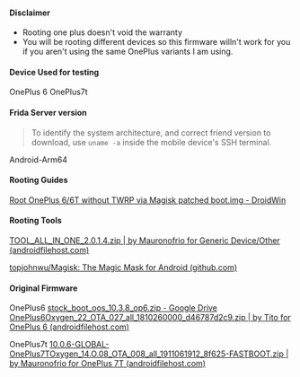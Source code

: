 #### Disclaimer
- Rooting one plus doesn't void the warranty
- You will be rooting different devices so this firmware willn't work for you if you aren't using the same OnePlus variants I am using.

#### Device Used for testing
OnePlus 6
OnePlus7t

#### Frida Server version
> To identify the system architecture, and correct friend version to download, use `uname -a` inside the mobile device's SSH terminal.

Android-Arm64

#### Rooting Guides
[Root OnePlus 6/6T without TWRP via Magisk patched boot.img - DroidWin](https://www.droidwin.com/root-oneplus-6-6t-without-twrp-via-magisk-patched-boot-img/)

#### Rooting Tools
[TOOL\_ALL\_IN\_ONE\_2.0.1.4.zip | by Mauronofrio for Generic Device/Other (androidfilehost.com)](https://androidfilehost.com/?fid=17248734326145736580)

[topjohnwu/Magisk: The Magic Mask for Android (github.com)](https://github.com/topjohnwu/Magisk)

#### Original Firmware
OnePlus6
[stock\_boot\_oos\_10.3.8\_op6.zip - Google Drive](https://drive.google.com/file/d/14sO3xiLtMgV-iFmitMUJA9J3iGXFvxqz/view)
[OnePlus6Oxygen\_22\_OTA\_027\_all\_1810260000\_d46787d2c9.zip | by Tito for OnePlus 6 (androidfilehost.com)](https://androidfilehost.com/?fid=11410932744536992854)

OnePlus7t
[10.0.6-GLOBAL-OnePlus7TOxygen\_14.O.08\_OTA\_008\_all\_1911061912\_8f625-FASTBOOT.zip | by Mauronofrio for OnePlus 7T (androidfilehost.com)](https://androidfilehost.com/?fid=4349826312261635931)

